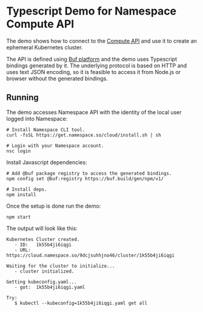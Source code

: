 # Typescript Demo for Namespace Compute API

The demo shows how to connect to the
[Compute API](https://buf.build/namespace/cloud/docs/main:namespace.cloud.compute.v1beta)
and use it to create an ephemeral Kubernetes cluster.

The API is defined using [Buf platform](https://buf.build/) and the demo uses
Typescript bindings generated by it. The underlying protocol is based on HTTP and
uses text JSON encoding, so it is feasible to access it from Node.js or browser
without the generated bindings.

## Running

The demo accesses Namespace API with the identity of the local user logged into Namespace:

```
# Install Namespace CLI tool.
curl -fsSL https://get.namespace.so/cloud/install.sh | sh

# Login with your Namespace account.
nsc login
```

Install Javascript dependencies:

```
# Add @buf package registry to access the generated bindings.
npm config set @buf:registry https://buf.build/gen/npm/v1/

# Install deps.
npm install
```

Once the setup is done run the demo:

```
npm start
```

The output will look like this:

```
Kubernetes Cluster created.
   - ID:   1k55b4ji6iqgi
   - URL:  https://cloud.namespace.so/9dcjsuhhjno46/cluster/1k55b4ji6iqgi

Waiting for the cluster to initialize...
   - cluster initialized.

Getting kubeconfig.yaml...
   - got:  1k55b4ji6iqgi.yaml

Try:
   $ kubectl --kubeconfig=1k55b4ji6iqgi.yaml get all
```

